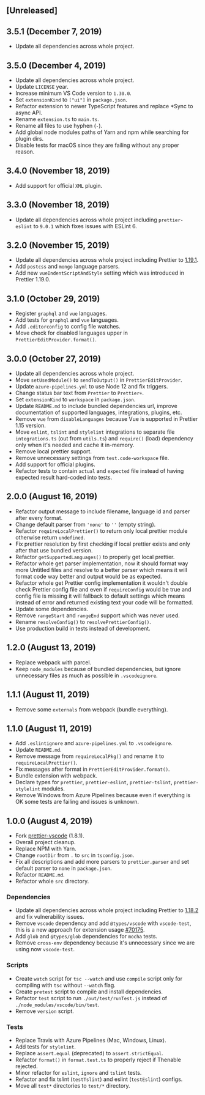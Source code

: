 ## [Unreleased]

## 3.5.1 (December 7, 2019)

- Update all dependencies across whole project.

## 3.5.0 (December 4, 2019)

- Update all dependencies across whole project.
- Update `LICENSE` year.
- Increase minimum VS Code version to `1.30.0`.
- Set `extensionKind` to `["ui"]` in `package.json`.
- Refactor extension to newer TypeScript features and replace \*Sync to async API.
- Rename `extension.ts` to `main.ts`.
- Rename all files to use hyphen (`-`).
- Add global node modules paths of Yarn and npm while searching for plugin dirs.
- Disable tests for macOS since they are failing without any proper reason.

## 3.4.0 (November 18, 2019)

- Add support for official `XML` plugin.

## 3.3.0 (November 18, 2019)

- Update all dependencies across whole project including `prettier-eslint` to `9.0.1` which fixes issues with ESLint 6.

## 3.2.0 (November 15, 2019)

- Update all dependencies across whole project including Prettier to [1.19.1](https://prettier.io/blog/2019/11/09/1.19.0.html).
- Add `postcss` and `mongo` language parsers.
- Add new `vueIndentScriptAndStyle` setting which was introduced in Prettier 1.19.0.

## 3.1.0 (October 29, 2019)

- Register `graphql` and `vue` languages.
- Add tests for `graphql` and `vue` languages.
- Add `.editorconfig` to config file watches.
- Move check for disabled languages upper in `PrettierEditProvider.format()`.

## 3.0.0 (October 27, 2019)

- Update all dependencies across whole project.
- Move `setUsedModule()` to `sendToOutput()` in `PrettierEditProvider`.
- Update `azure-pipelines.yml` to use Node 12 and fix triggers.
- Change status bar text from `Prettier` to `Prettier+`.
- Set `extensionKind` to `workspace` in `package.json`.
- Update `README.md` to include bundled dependencies url, improve documentation of supported languages, integrations, plugins, etc.
- Remove `vue` from `disableLanguages` because Vue is supported in Prettier 1.15 version.
- Move `eslint`, `tslint` and `stylelint` integrations to separate file `integrations.ts` (out from `utils.ts`) and `require()` (load) dependency only when it's needed and cache it in-memory.
- Remove local prettier support.
- Remove unnecessary settings from `test.code-workspace` file.
- Add support for official plugins.
- Refactor tests to contain `actual` and `expected` file instead of having expected result hard-coded into tests.

## 2.0.0 (August 16, 2019)

- Refactor output message to include filename, language id and parser after every format.
- Change default parser from `'none'` to `''` (empty string).
- Refactor `requireLocalPrettier()` to return only local prettier module otherwise return `undefined`.
- Fix prettier resolution by first checking if local prettier exists and only after that use bundled version.
- Refactor `getSupportedLanguages()` to properly get local prettier.
- Refactor whole get parser implementation, now it should format way more Untitled files and resolve to a better parser which means it will format code way better and output would be as expected.
- Refactor whole get Prettier config implementation it wouldn't double check Prettier config file and even if `requireConfig` would be true and config file is missing it will fallback to default settings which means instead of error and returned existing text your code will be formatted.
- Update some dependencies.
- Remove `rangeStart` and `rangeEnd` support which was never used.
- Rename `resolveConfig()` to `resolvePrettierConfig()`.
- Use production build in tests instead of development.

## 1.2.0 (August 13, 2019)

- Replace webpack with parcel.
- Keep `node_modules` because of bundled dependencies, but ignore unnecessary files as much as possible in `.vscodeignore`.

## 1.1.1 (August 11, 2019)

- Remove some `externals` from webpack (bundle everything).

## 1.1.0 (August 11, 2019)

- Add `.eslintignore` and `azure-pipelines.yml` to `.vscodeignore`.
- Update `README.md`.
- Remove message from `requireLocalPkg()` and rename it to `requireLocalPrettier()`.
- Fix messages after format in `PrettierEditProvider.format()`.
- Bundle extension with webpack.
- Declare types for `prettier`, `prettier-eslint`, `prettier-tslint`, `prettier-stylelint` modules.
- Remove Windows from Azure Pipelines because even if everything is OK some tests are failing and issues is unknown.

## 1.0.0 (August 4, 2019)

- Fork [prettier-vscode](https://github.com/prettier/prettier-vscode) (1.8.1).
- Overall project cleanup.
- Replace NPM with Yarn.
- Change `rootDir` from `.` to `src` in `tsconfig.json`.
- Fix all descriptions and add more parsers to `prettier.parser` and set default parser to `none` in `package.json`.
- Refactor `README.md`.
- Refactor whole `src` directory.

### Dependencies

- Update all dependencies across whole project including Prettier to [1.18.2](https://prettier.io/blog/2019/06/06/1.18.0.html) and fix vulnerability issues.
- Remove `vscode` dependency and add `@types/vscode` with `vscode-test`, this is a new approach for extension usage [#70175](https://github.com/microsoft/vscode/issues/70175).
- Add `glob` and `@types/glob` dependencies for `mocha` tests.
- Remove `cross-env` dependency because it's unnecessary since we are using now `vscode-test`.

### Scripts

- Create `watch` script for `tsc --watch` and use `compile` script only for compiling with `tsc` without `--watch` flag.
- Create `pretest` script to compile and install dependencies.
- Refactor `test` script to run `./out/test/runTest.js` instead of `./node_modules/vscode/bin/test`.
- Remove `version` script.

### Tests

- Replace Travis with Azure Pipelines (Mac, Windows, Linux).
- Add tests for `stylelint`.
- Replace `assert.equal` (deprecated) to `assert.strictEqual`.
- Refactor `format()` in `format.test.ts` to properly reject if Thenable rejected.
- Minor refactor for `eslint`, `ignore` and `tslint` tests.
- Refactor and fix tslint (`testTslint`) and eslint (`testEslint`) configs.
- Move all `test*` directories to `test/*` directory.
